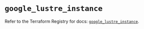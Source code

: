# `google_lustre_instance`

Refer to the Terraform Registry for docs: [`google_lustre_instance`](https://registry.terraform.io/providers/hashicorp/google/6.27.0/docs/resources/lustre_instance).
